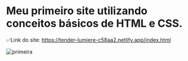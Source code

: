 # Meu primeiro site utilizando conceitos básicos de HTML e CSS.
✅Link do site: https://tender-lumiere-c58aa2.netlify.app/index.html 

![primeira](https://user-images.githubusercontent.com/88987234/138946171-048b0d2a-f569-434a-8993-9f0e173be69b.png)
